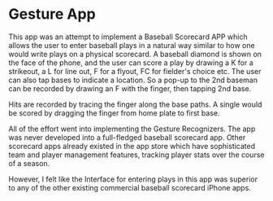 # Gesture App

This app was an attempt to implement a Baseball Scorecard APP which allows the user
to enter baseball plays in a natural way similar to how one would write plays on a
physical scorecard.  A baseball diamond is shown on the face of the phone, and the
user can score a play by drawing a K for a strikeout, a L for line out, F for a
flyout, FC for fielder's choice etc.  The user can also tap bases to indicate
a location.  So a pop-up to the 2nd baseman can be recorded by drawing an F with the
finger, then tapping 2nd base.

Hits are recorded by tracing the finger along the base paths. A single would be
scored by dragging the finger from home plate to first base.

All of the effort went into implementing the Gesture Recognizers.  The app was never
developed into a full-fledged baseball scorecard app.  Other scorecard apps already
existed in the app store which have sophisticated team and player management features,
tracking player stats over the course of a season.

However, I felt like the Interface for entering plays in this app was superior to
any of the other existing commercial baseball scorecard iPhone apps.

